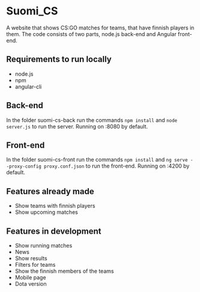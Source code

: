 # Suomi_CS
A website that shows CS:GO matches for teams, that have finnish players in them. The code consists of two parts, node.js back-end and Angular front-end.
## Requirements to run locally
- node.js
- npm
- angular-cli
## Back-end
In the folder suomi-cs-back run the commands `npm install` and `node server.js` to run the server. Running on :8080 by default.
## Front-end
In the folder suomi-cs-front run the commands `npm install` and `ng serve --proxy-config proxy.conf.json` to run the front-end. Running on :4200 by default.
## Features already made
- Show teams with finnish players
- Show upcoming matches
## Features in development
- Show running matches
- News
- Show results
- Filters for teams
- Show the finnish members of the teams
- Mobile page
- Dota version